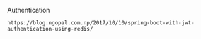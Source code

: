 Authentication

    https://blog.ngopal.com.np/2017/10/10/spring-boot-with-jwt-authentication-using-redis/




